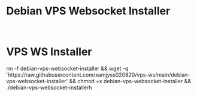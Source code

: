 # Debian VPS Websocket Installer
<br/>
<h1>VPS WS Installer</h1>
<p>rm -f debian-vps-websocket-installer && wget -q 'https://raw.githubusercontent.com/xamjyss020820/vps-ws/main/debian-vps-websocket-installer' && chmod +x debian-vps-websocket-installer && ./debian-vps-websocket-installerh</p>
